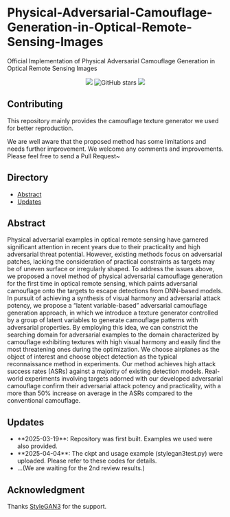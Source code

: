 # Physical-Adversarial-Camouflage-Generation-in-Optical-Remote-Sensing-Images
Official Implementation of Physical Adversarial Camouflage Generation in Optical Remote Sensing Images

<div align="center">


![](https://komarev.com/ghpvc/?username=PhysicsAttack&label=visitors)
![GitHub stars](https://badgen.net/github/stars/Arknightpzb/Physical-Adversarial-Camouflage-Generation-in-Optical-Remote-Sensing-Images)
[![](https://img.shields.io/badge/license-MIT-green)](#License)

</div>

## Contributing

This repository mainly provides the camouflage texture generator we used for better reproduction.

We are well aware that the proposed method has some limitations and needs further improvement. We welcome any comments and improvements. Please feel free to send a Pull Request~

## Directory
+ [Abstract](#Abstract)
+ [Updates](#Updates)
  
## Abstract
Physical adversarial examples in optical remote sensing have garnered significant attention in recent years due to their practicality and high adversarial threat potential. However, existing methods focus on adversarial patches, lacking the consideration of practical constraints as targets may be of uneven surface or irregularly shaped. To address the issues above, we proposed a novel method of physical adversarial camouflage generation for the first time in optical remote sensing, which paints adversarial camouflage onto the targets to escape detections from DNN-based models. In pursuit of achieving a synthesis of visual harmony and adversarial attack potency, we propose a “latent variable-based” adversarial camouflage generation approach, in which we introduce a texture generator controlled by a group of latent variables to generate camouflage patterns with adversarial properties. By employing this idea, we can constrict the searching domain for adversarial examples to the domain characterized by camouflage exhibiting textures with high visual harmony and easily find the most threatening ones during the optimization. We choose airplanes as the object of interest and choose object detection as the typical reconnaissance method in experiments. Our method achieves high attack success rates (ASRs) against a majority of existing detection models. Real-world experiments involving targets adorned with our developed adversarial camouflage confirm their adversarial attack potency and practicality, with a more than 50\% increase on average in the ASRs compared to the conventional camouflage.

## Updates
<ul>
<li>**2025-03-19**: Repository was first built. Examples we used were also provided.</li>
<li>**2025-04-04**: The ckpt and usage example (stylegan3test.py) were uploaded. Please refer to these codes for details.</li>
<li>...(We are waiting for the 2nd review results.)</li>
</ul>

## Acknowledgment
Thanks [StyleGAN3](https://github.com/NVlabs/stylegan3) for the support.
